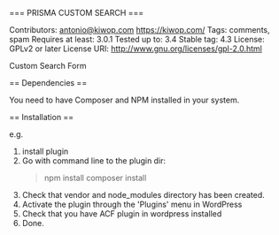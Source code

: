 === PRISMA CUSTOM SEARCH ===

Contributors: antonio@kiwop.com
https://kiwop.com/
Tags: comments, spam
Requires at least: 3.0.1
Tested up to: 3.4
Stable tag: 4.3
License: GPLv2 or later
License URI: http://www.gnu.org/licenses/gpl-2.0.html

Custom Search Form 

== Dependencies ==

You need to have Composer and NPM installed in your system.

== Installation ==

e.g.

1. install plugin
2. Go with command line to the plugin dir:
    > npm install
    > composer install
3. Check that vendor and node_modules directory has been created.
4. Activate the plugin through the 'Plugins' menu in WordPress
5. Check that you have ACF plugin in wordpress installed
6. Done.
